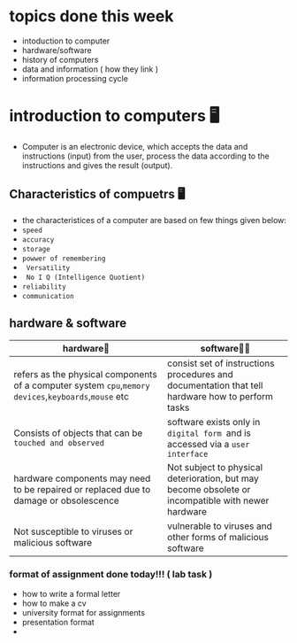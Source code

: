 # topics done this week 
* intoduction to computer
* hardware/software
* history of computers
* data and information ( how they link )
* information processing cycle


# introduction to computers 🖥️
* Computer is an electronic device, which accepts the data and
instructions (input) from the user, process the data according to
the instructions and gives the result (output).

## Characteristics of compuetrs 🖥️
* the characteristices of a computer are based on few things given below:
* ` speed `
* ` accuracy `
* ` storage `
* ` powwer of remembering `
* ` Versatility`
* ` No I Q (Intelligence Quotient)`
* ` reliability `
* ` communication `
## hardware & software 
| hardware🔌| software👩‍💻 |
|----------|----------|
|refers as the physical components of a computer system ` cpu `,`memory devices`,`keyboards`,`mouse` etc|consist set of instructions procedures and documentation that tell hardware how to perform tasks|
|Consists of objects that can be `touched and observed`|software exists only in `digital form `and is accessed via a `user interface`|
|hardware components may need to be repaired or replaced due to damage or obsolescence|Not subject to physical deterioration, but may become obsolete or incompatible with newer hardware|
|Not susceptible to viruses or malicious software|vulnerable to viruses and other forms of malicious software|

### format of assignment done today!!! ( lab task )
* how to write a formal letter
* how to make a cv
* university format for assignments
* presentation format
*  
